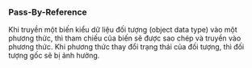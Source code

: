 ### Pass-By-Reference
Khi truyền một biến kiểu dữ liệu đối tượng (object data type) vào một phương thức, thì tham chiếu của biến sẽ được sao chép và truyền vào phương thức. 
Khi phương thức thay đổi trạng thái của đối tượng, thì đối tượng gốc sẽ bị ảnh hưởng.